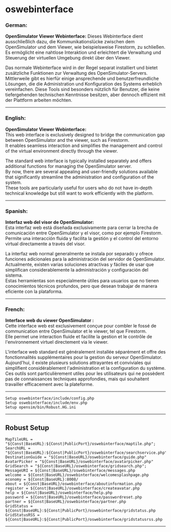 # oswebinterface

### German:
**OpenSimulator Viewer Webinterface:**
Dieses Webinterface dient ausschließlich dazu, die Kommunikationslücke zwischen dem OpenSimulator und dem Viewer, wie beispielsweise Firestorm, zu schließen. 
Es ermöglicht eine nahtlose Interaktion und erleichtert die Verwaltung und Steuerung der virtuellen Umgebung direkt über den Viewer.

Das normale Webinterface wird in der Regel separat installiert und bietet zusätzliche Funktionen zur Verwaltung des OpenSimulator-Servers. 
Mittlerweile gibt es hierfür einige ansprechende und benutzerfreundliche Lösungen, die die Administration und Konfiguration des Systems erheblich vereinfachen. 
Diese Tools sind besonders nützlich für Benutzer, die keine tiefergehenden technischen Kenntnisse besitzen, aber dennoch effizient mit der Plattform arbeiten möchten.

---

### English:
**OpenSimulator Viewer Webinterface:**  
This web interface is exclusively designed to bridge the communication gap between OpenSimulator and the viewer, such as Firestorm.  
It enables seamless interaction and simplifies the management and control of the virtual environment directly through the viewer.  

The standard web interface is typically installed separately and offers additional functions for managing the OpenSimulator server.  
By now, there are several appealing and user-friendly solutions available that significantly streamline the administration and configuration of the system.  
These tools are particularly useful for users who do not have in-depth technical knowledge but still want to work efficiently with the platform.  

---

### Spanish:
**Interfaz web del visor de OpenSimulator:**  
Esta interfaz web está diseñada exclusivamente para cerrar la brecha de comunicación entre OpenSimulator y el visor, como por ejemplo Firestorm.  
Permite una interacción fluida y facilita la gestión y el control del entorno virtual directamente a través del visor.  

La interfaz web normal generalmente se instala por separado y ofrece funciones adicionales para la administración del servidor de OpenSimulator.  
Actualmente, existen varias soluciones atractivas y fáciles de usar que simplifican considerablemente la administración y configuración del sistema.  
Estas herramientas son especialmente útiles para usuarios que no tienen conocimientos técnicos profundos, pero que desean trabajar de manera eficiente con la plataforma.  

---

### French:
**Interface web du viewer OpenSimulator :**  
Cette interface web est exclusivement conçue pour combler le fossé de communication entre OpenSimulator et le viewer, tel que Firestorm.  
Elle permet une interaction fluide et facilite la gestion et le contrôle de l'environnement virtuel directement via le viewer.  

L'interface web standard est généralement installée séparément et offre des fonctionnalités supplémentaires pour la gestion du serveur OpenSimulator.  
Aujourd'hui, il existe plusieurs solutions attrayantes et conviviales qui simplifient considérablement l'administration et la configuration du système.  
Ces outils sont particulièrement utiles pour les utilisateurs qui ne possèdent pas de connaissances techniques approfondies, 
mais qui souhaitent travailler efficacement avec la plateforme.

  ---

    Setup oswebinterface/include/config.php
    Setup oswebinterface/include/env.php
    Setup opensim/bin/Robust.HG.ini

  ---
## Robust Setup

    MapTileURL = "${Const|BaseURL}:${Const|PublicPort}/oswebinterface/maptile.php";
    SearchURL = "${Const|BaseURL}:${Const|PublicPort}/oswebinterface/searchservice.php";
    DestinationGuide = "${Const|BaseURL}/oswebinterface/guide.php"
    AvatarPicker = "${Const|BaseURL}/oswebinterface/avatarpicker.php"
    GridSearch = "${Const|BaseURL}/oswebinterface/gridsearch.php";
    MessageURI = ${Const|BaseURL}/oswebinterface/messages.php
    welcome = ${Const|BaseURL}/oswebinterface/welcomesplashpage.php
    economy = ${Const|BaseURL}:8008/
    about = ${Const|BaseURL}/oswebinterface/aboutinformation.php
    register = ${Const|BaseURL}/oswebinterface/createavatar.php
    help = ${Const|BaseURL}/oswebinterface/help.php
    password = ${Const|BaseURL}/oswebinterface/passwordreset.php
    partner = ${Const|BaseURL}/oswebinterface/partner.php
    GridStatus = ${Const|BaseURL}:${Const|PublicPort}/oswebinterface/gridstatus.php
    GridStatusRSS = ${Const|BaseURL}:${Const|PublicPort}/oswebinterface/gridstatusrss.php

  ---
  
